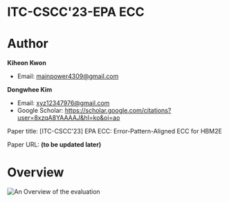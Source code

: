 # ITC-CSCC'23-EPA ECC

# Author

**Kiheon Kwon** 
- Email: mainpower4309@gmail.com

**Dongwhee Kim**
- Email: xyz12347976@gmail.com
- Google Scholar: https://scholar.google.com/citations?user=8xzqA8YAAAAJ&hl=ko&oi=ao

Paper title: [ITC-CSCC'23] EPA ECC: Error-Pattern-Aligned ECC for HBM2E

Paper URL: **(to be updated later)**

# Overview
![An Overview of the evaluation](https://github.com/xyz123479/ITC-CSCC_23-EPA_ECC/blob/master/EPA%20ECC_Overview.png)
